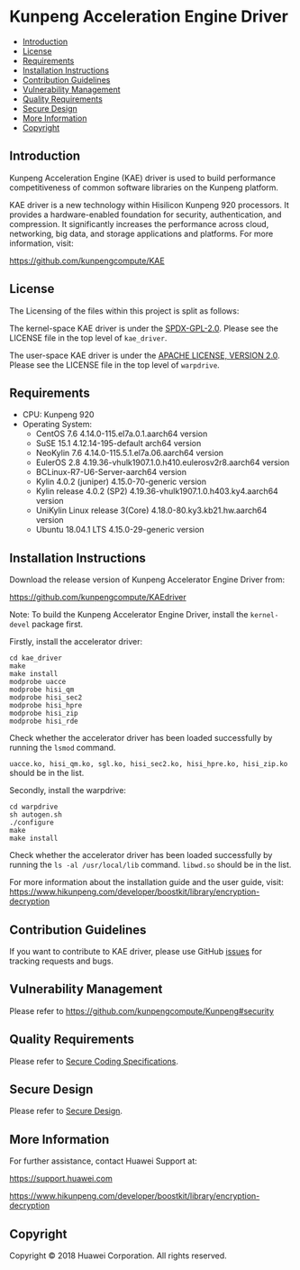 # Kunpeng Acceleration Engine Driver

- [Introduction](#introduction)
- [License](#license)
- [Requirements](#requirements)
- [Installation Instructions](#installation-instructions)
- [Contribution Guidelines](#contribution-Guidelines)
- [Vulnerability Management](#Vulnerability-Management)
- [Quality Requirements](#Quality-Requirements)
- [Secure Design](#Secure-Design)
- [More Information](#more-information)
- [Copyright](#copyright)

## Introduction

Kunpeng Acceleration Engine (KAE) driver is used to build performance competitiveness of common software libraries on the Kunpeng platform.

KAE driver is a new technology within Hisilicon Kunpeng 920 processors. It provides a hardware-enabled foundation for security, authentication, and compression. It significantly increases the performance across cloud, networking, big data, and storage applications and  platforms.  For more information,  visit:

<https://github.com/kunpengcompute/KAE>

## License
The Licensing of the files within this project is split as follows:

The kernel-space KAE driver is under the [SPDX-GPL-2.0](https://opensource.org/licenses/GPL-2.0 ). Please see the LICENSE file in the top level of `kae_driver`.

The user-space KAE driver is under the [APACHE LICENSE, VERSION 2.0](https://www.apache.org/licenses/LICENSE-2.0 ). Please see the LICENSE file in the top level of `warpdrive`.

## Requirements

- CPU: Kunpeng 920 
- Operating System: 
  * CentOS 7.6  4.14.0-115.el7a.0.1.aarch64 version
  * SuSE 15.1 4.12.14-195-default arch64 version
  * NeoKylin 7.6 4.14.0-115.5.1.el7a.06.aarch64 version
  * EulerOS 2.8 4.19.36-vhulk1907.1.0.h410.eulerosv2r8.aarch64 version
  * BCLinux-R7-U6-Server-aarch64 version
  * Kylin 4.0.2 (juniper) 4.15.0-70-generic version
  * Kylin release 4.0.2 (SP2) 4.19.36-vhulk1907.1.0.h403.ky4.aarch64 version
  * UniKylin Linux release 3(Core)  4.18.0-80.ky3.kb21.hw.aarch64 version
  * Ubuntu 18.04.1 LTS 4.15.0-29-generic version

## Installation Instructions

Download the release version of Kunpeng Accelerator Engine Driver from:

<https://github.com/kunpengcompute/KAEdriver>


Note: To build the Kunpeng Accelerator Engine Driver, install the `kernel-devel` package first.

Firstly, install the accelerator driver:

```
cd kae_driver
make
make install
modprobe uacce
modprobe hisi_qm
modprobe hisi_sec2
modprobe hisi_hpre
modprobe hisi_zip
modprobe hisi_rde
```

Check whether the accelerator driver has been loaded successfully by running the `lsmod` command. 

`uacce.ko, hisi_qm.ko, sgl.ko, hisi_sec2.ko, hisi_hpre.ko, hisi_zip.ko` should be in the list. 

Secondly, install the warpdrive:

```
cd warpdrive
sh autogen.sh 
./configure 
make 
make install
```
Check whether the accelerator driver has been loaded successfully by running the `ls -al /usr/local/lib` command. `libwd.so` should be in the list. 

For more information about the installation guide and the user guide, visit:
<https://www.hikunpeng.com/developer/boostkit/library/encryption-decryption>

## Contribution Guidelines

If you want to contribute to KAE driver, please use GitHub [issues](https://github.com/kunpengcompute/KAEdriver/issues/new) for tracking requests and bugs.

## Vulnerability Management
Please refer to https://github.com/kunpengcompute/Kunpeng#security

## Quality Requirements
Please refer to [Secure Coding Specifications](https://github.com/kunpengcompute/Kunpeng/blob/master/security/SecureCoding.md).

## Secure Design
Please refer to [Secure Design](https://github.com/kunpengcompute/Kunpeng/blob/master/security/SecureDesign.md).

## More Information

For further assistance, contact Huawei Support at:

<https://support.huawei.com>

<https://www.hikunpeng.com/developer/boostkit/library/encryption-decryption>

## Copyright

Copyright © 2018 Huawei Corporation. All rights reserved.
